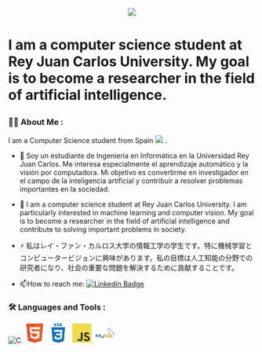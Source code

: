 <div id="header" align="center">
  <img src="https://media.tenor.com/xVbh42PIQdMAAAAC/haruhi-suzumiya-plotting.gif" width="500"/>
</div>
<h1>
  
I am a computer science student at Rey Juan Carlos University. My goal is to become a researcher in the field of artificial intelligence.
</h1>

### :woman_technologist: About Me :
I am a Computer Science student from Spain <img src="https://user-images.githubusercontent.com/39005484/215211486-4862d8de-e438-4933-8bb2-2cc82fedded4.png" width="30"> .
- :telescope: Soy un estudiante de Ingeniería en Informática en la Universidad Rey Juan Carlos. Me interesa especialmente el aprendizaje automático y la visión por computadora. Mi objetivo es convertirme en investigador en el campo de la inteligencia artificial y contribuir a resolver problemas importantes en la sociedad.

- :seedling: I am a computer science student at Rey Juan Carlos University. I am particularly interested in machine learning and computer vision. My goal is to become a researcher in the field of artificial intelligence and contribute to solving important problems in society.

- :zap: 私はレイ・ファン・カルロス大学の情報工学の学生です。特に機械学習とコンピュータービジョンに興味があります。私の目標は人工知能の分野での研究者になり、社会の重要な問題を解決するために貢献することです。

- :mailbox:How to reach me: [![Linkedin Badge](https://img.shields.io/badge?style=flat&logo=Linkedin&logoColor=white)](www.linkedin.com/in/marcos-méndez-pariente-601705244)
### :hammer_and_wrench: Languages and Tools :
<div>

  <img src="https://user-images.githubusercontent.com/39005484/215208915-964ec074-345f-4f11-aef5-ee153d9f7535.png" title="C" alt="C" width="40" height="40"/>&nbsp;
  <img src="https://github.com/devicons/devicon/blob/master/icons/html5/html5-original.svg" title="HTML5" alt="HTML" width="40" height="40"/>&nbsp;
  <img src="https://github.com/devicons/devicon/blob/master/icons/css3/css3-plain-wordmark.svg"  title="CSS3" alt="CSS" width="40" height="40"/>&nbsp;
  <img src="https://github.com/devicons/devicon/blob/master/icons/javascript/javascript-original.svg" title="JavaScript" alt="JavaScript" width="40" height="40"/>&nbsp;
  <img src="https://github.com/devicons/devicon/blob/master/icons/mysql/mysql-original-wordmark.svg" title="MySQL"  alt="MySQL" width="40" height="40"/>&nbsp;
  
</div>
